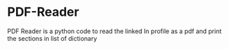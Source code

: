 # PDF-Reader
PDF Reader is a python code to read the linked In profile as a pdf and print the sections in list of dictionary
